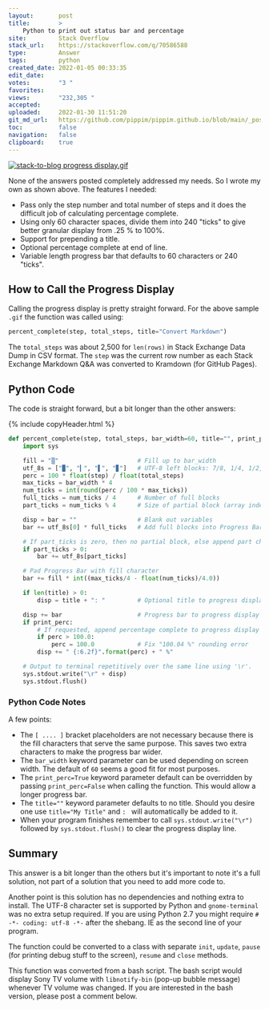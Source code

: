 ```yaml
---
layout:       post
title:        >
    Python to print out status bar and percentage
site:         Stack Overflow
stack_url:    https://stackoverflow.com/q/70586588
type:         Answer
tags:         python
created_date: 2022-01-05 00:33:35
edit_date:    
votes:        "3 "
favorites:    
views:        "232,305 "
accepted:     
uploaded:     2022-01-30 11:51:20
git_md_url:   https://github.com/pippim/pippim.github.io/blob/main/_posts/2022/2022-01-05-Python-to-print-out-status-bar-and-percentage.md
toc:          false
navigation:   false
clipboard:    true
---
```


[![stack-to-blog progress display.gif][1]][1]

None of the answers posted completely addressed my needs. So I wrote my own as shown above. The features I needed:

- Pass only the step number and total number of steps and it does the difficult job of calculating percentage complete.
- Using only 60 character spaces, divide them into 240 "ticks" to give better granular display from .25 % to 100%.
- Support for prepending a title.
- Optional percentage complete at end of line.
- Variable length progress bar that defaults to 60 characters or 240 "ticks".

## How to Call the Progress Display

Calling the progress display is pretty straight forward. For the above sample `.gif` the function was called using:

``` python
percent_complete(step, total_steps, title="Convert Markdown")
```

The `total_steps` was about 2,500 for `len(rows)` in Stack Exchange Data Dump in CSV format. The `step` was the current row number as each Stack Exchange Markdown Q&A was converted to Kramdown (for GitHub Pages).


## Python Code

The code is straight forward, but a bit longer than the other answers:

{% include copyHeader.html %}
``` python
def percent_complete(step, total_steps, bar_width=60, title="", print_perc=True):
    import sys

    fill = "▒"                      # Fill up to bar_width
    utf_8s = ["▉", "▎", "▌", "▊"]   # UTF-8 left blocks: 7/8, 1/4, 1/2, 3/4
    perc = 100 * float(step) / float(total_steps)
    max_ticks = bar_width * 4
    num_ticks = int(round(perc / 100 * max_ticks))
    full_ticks = num_ticks / 4      # Number of full blocks
    part_ticks = num_ticks % 4      # Size of partial block (array index)

    disp = bar = ""                 # Blank out variables
    bar += utf_8s[0] * full_ticks   # Add full blocks into Progress Bar

    # If part_ticks is zero, then no partial block, else append part char
    if part_ticks > 0:
        bar += utf_8s[part_ticks]

    # Pad Progress Bar with fill character
    bar += fill * int((max_ticks/4 - float(num_ticks)/4.0))

    if len(title) > 0:
        disp = title + ": "         # Optional title to progress display

    disp += bar                     # Progress bar to progress display
    if print_perc:
        # If requested, append percentage complete to progress display
        if perc > 100.0:
            perc = 100.0            # Fix "100.04 %" rounding error
        disp += " {:6.2f}".format(perc) + " %"

    # Output to terminal repetitively over the same line using '\r'.
    sys.stdout.write("\r" + disp)
    sys.stdout.flush()
```

### Python Code Notes

A few points:

- The `[ .... ]` bracket placeholders are not necessary because there is the fill characters that serve the same purpose. This saves two extra characters to make the progress bar wider.
- The `bar_width` keyword parameter can be used depending on screen width. The default of `60` seems a good fit for most purposes.
- The `print_perc=True` keyword parameter default can be overridden by passing `print_perc=False` when calling the function. This would allow a longer progress bar.
- The `title=""` keyword parameter defaults to no title. Should you desire one use `title="My Title"` and `: ` will automatically be added to it.
- When your program finishes remember to call `sys.stdout.write("\r")` followed by `sys.stdout.flush()` to clear the progress display line.

## Summary

This answer is a bit longer than the others but it's important to note it's a full solution, not part of a solution that you need to add more code to.

Another point is this solution has no dependencies and nothing extra to install. The UTF-8 character set is supported by Python and `gnome-terminal` was no extra setup required. If you are using Python 2.7 you might require `# -*- coding: utf-8 -*-` after the shebang. IE as the second line of your program.

The function could be converted to a class with separate `init`, `update`, `pause` (for printing debug stuff to the screen), `resume` and `close` methods.

This function was converted from a bash script. The bash script would display Sony TV volume with `libnotify-bin` (pop-up bubble message) whenever TV volume was changed. If you are interested in the bash version, please post a comment below.


  [1]: https://i.stack.imgur.com/RKRgx.gif
